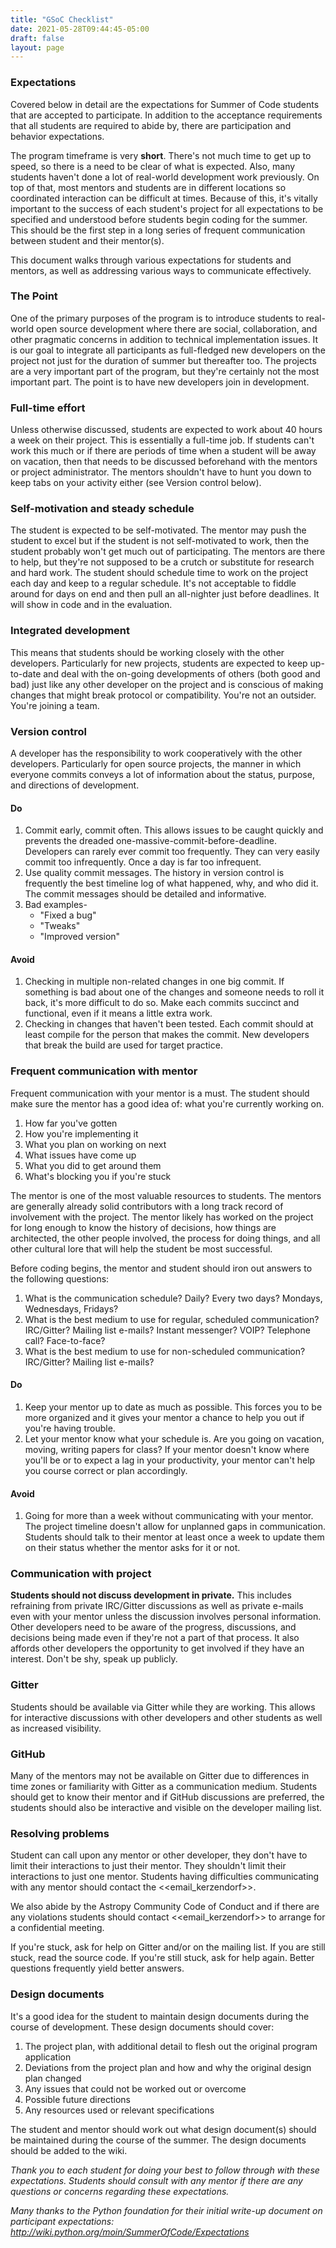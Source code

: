 ```yaml
---
title: "GSoC Checklist"
date: 2021-05-28T09:44:45-05:00
draft: false
layout: page
---
```


### Expectations
Covered below in detail are the expectations for Summer of Code students that are accepted to participate. In addition to the acceptance requirements that all students are required to abide by, there are participation and behavior expectations.

The program timeframe is very **short**. There's not much time to get up to speed, so there is a need to be clear of what is expected. Also, many students haven't done a lot of real-world development work previously. On top of that, most mentors and students are in different locations so coordinated interaction can be difficult at times. Because of this, it's vitally important to the success of each student's project for all expectations to be specified and understood before students begin coding for the summer. This should be the first step in a long series of frequent communication between student and their mentor(s).

This document walks through various expectations for students and mentors, as well as addressing various ways to communicate effectively.

### The Point
One of the primary purposes of the program is to introduce students to real-world open source development where there are social, collaboration, and other pragmatic concerns in addition to technical implementation issues. It is our goal to integrate all participants as full-fledged new developers on the project not just for the duration of summer but thereafter too. The projects are a very important part of the program, but they're certainly not the most important part. The point is to have new developers join in development.

### Full-time effort
Unless otherwise discussed, students are expected to work about 40 hours a week on their project. This is essentially a full-time job. If students can't work this much or if there are periods of time when a student will be away on vacation, then that needs to be discussed beforehand with the mentors or project administrator. The mentors shouldn't have to hunt you down to keep tabs on your activity either (see Version control below).

### Self-motivation and steady schedule
The student is expected to be self-motivated. The mentor may push the student to excel but if the student is not self-motivated to work, then the student probably won't get much out of participating. The mentors are there to help, but they're not supposed to be a crutch or substitute for research and hard work. The student should schedule time to work on the project each day and keep to a regular schedule. It's not acceptable to fiddle around for days on end and then pull an all-nighter just before deadlines. It will show in code and in the evaluation.

### Integrated development
This means that students should be working closely with the other developers. Particularly for new projects, students are expected to keep up-to-date and deal with the on-going developments of others (both good and bad) just like any other developer on the project and is conscious of making changes that might break protocol or compatibility. You're not an outsider. You're joining a team.

### Version control
A developer has the responsibility to work cooperatively with the other developers. Particularly for open source projects, the manner in which everyone commits conveys a lot of information about the status, purpose, and directions of development.

#### Do
1. Commit early, commit often. This allows issues to be caught quickly and prevents the dreaded one-massive-commit-before-deadline. Developers can rarely ever commit too frequently. They can very easily commit too infrequently. Once a day is far too infrequent.
2. Use quality commit messages. The history in version control is frequently the best timeline log of what happened, why, and who did it. The commit messages should be detailed and informative.
3. Bad examples- 
   - "Fixed a bug"
   - "Tweaks"
   - "Improved version"
  
#### Avoid
1. Checking in multiple non-related changes in one big commit. If something is bad about one of the changes and someone needs to roll it back, it's more difficult to do so. Make each commits succinct and functional, even if it means a little extra work.
2. Checking in changes that haven't been tested. Each commit should at least compile for the person that makes the commit. New developers that break the build are used for target practice.

### Frequent communication with mentor
Frequent communication with your mentor is a must. The student should make sure the mentor has a good idea of: what you're currently working on.
1. How far you've gotten
2. How you're implementing it
3. What you plan on working on next
4. What issues have come up
5. What you did to get around them
6. What's blocking you if you're stuck
   
The mentor is one of the most valuable resources to students. The mentors are generally already solid contributors with a long track record of involvement with the project. The mentor likely has worked on the project for long enough to know the history of decisions, how things are architected, the other people involved, the process for doing things, and all other cultural lore that will help the student be most successful.

Before coding begins, the mentor and student should iron out answers to the following questions: 
1. What is the communication schedule? Daily? Every two days? Mondays, Wednesdays, Fridays? 
2. What is the best medium to use for regular, scheduled communication? IRC/Gitter? Mailing list e-mails? Instant messenger? VOIP? Telephone call? Face-to-face? 
3. What is the best medium to use for non-scheduled communication? IRC/Gitter? Mailing list e-mails?

#### Do
1. Keep your mentor up to date as much as possible. This forces you to be more organized and it gives your mentor a chance to help you out if you're having trouble.
2. Let your mentor know what your schedule is. Are you going on vacation, moving, writing papers for class? If your mentor doesn't know where you'll be or to expect a lag in your productivity, your mentor can't help you course correct or plan accordingly.

#### Avoid
1. Going for more than a week without communicating with your mentor. The project timeline doesn't allow for unplanned gaps in communication. Students should talk to their mentor at least once a week to update them on their status whether the mentor asks for it or not.

### Communication with project
**Students should not discuss development in private.** This includes refraining from private IRC/Gitter discussions as well as private e-mails even with your mentor unless the discussion involves personal information. Other developers need to be aware of the progress, discussions, and decisions being made even if they're not a part of that process. It also affords other developers the opportunity to get involved if they have an interest. Don't be shy, speak up publicly.

### Gitter
Students should be available via Gitter while they are working. This allows for interactive discussions with other developers and other students as well as increased visibility.


### GitHub
Many of the mentors may not be available on Gitter due to differences in time zones or familiarity with Gitter as a communication medium. Students should get to know their mentor and if GitHub discussions are preferred, the students should also be interactive and visible on the developer mailing list.

### Resolving problems
Student can call upon any mentor or other developer, they don't have to limit their interactions to just their mentor. They shouldn't limit their interactions to just one mentor. Students having difficulties communicating with any mentor should contact the <<email_kerzendorf>>.

We also abide by the Astropy Community Code of Conduct and if there are any violations students should contact <<email_kerzendorf>> to arrange for a confidential meeting.

If you're stuck, ask for help on Gitter and/or on the mailing list. If you are still stuck, read the source code. If you're still stuck, ask for help again. Better questions frequently yield better answers.

### Design documents
It's a good idea for the student to maintain design documents during the course of development. These design documents should cover: 
1. The project plan, with additional detail to flesh out the original program application 
2. Deviations from the project plan and how and why the original design plan changed 
3. Any issues that could not be worked out or overcome 
4. Possible future directions 
5. Any resources used or relevant specifications

The student and mentor should work out what design document(s) should be maintained during the course of the summer. The design documents should be added to the wiki.

_Thank you to each student for doing your best to follow through with these expectations. Students should consult with any mentor if there are any questions or concerns regarding these expectations._

_Many thanks to the Python foundation for their initial write-up document on participant expectations: http://wiki.python.org/moin/SummerOfCode/Expectations_